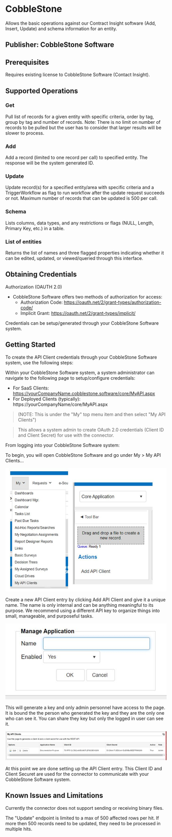 # CobbleStone
Allows the basic operations against our Contract Insight software (Add, Insert, Update) and schema information for an entity.

## Publisher: CobbleStone Software

## Prerequisites
Requires existing license to CobbleStone Software (Contact Insight).

## Supported Operations
### Get
Pull list of records for a given entity with specific criteria, order by tag, group by tag and number of records. Note: There is no limit on number of records to be pulled but the user has to consider that larger results will be slower to process.
### Add
Add a record (limited to one record per call) to specified entity. The response will be the system generated ID.
### Update
Update record(s) for a specified entity/area with specific criteria and a TriggerWorkflow as flag to run workflow after the update request succeeds or not. Maximum number of records that can be updated is 500 per call.
### Schema
Lists columns, data types, and any restrictions or flags (NULL, Length, Primary Key, etc.) in a table.
### List of entities
Returns the list of names and three flagged properties indicating whether it can be edited, updated, or viewed/queried through this interface.

## Obtaining Credentials
Authorization (OAUTH 2.0)

- CobbleStone Software offers two methods of authorization for access: 
	- Authorization Code: https://oauth.net/2/grant-types/authorization-code/ 
	- Implicit Grant: https://oauth.net/2/grant-types/implicit/
		
Credentials can be setup/generated through your CobbleStone Software system.

## Getting Started
To create the API Client credentials through your CobbleStone Software system, use the following steps:

Within your CobbleStone Software system, a system administrator can navigate to the following page to setup/configure credentials:
- For SaaS Clients: https://yourCompanyName.cobblestone.software/core/MyAPI.aspx
- For Deployed Clients (typically): https://yourCompanyName/core/MyAPI.aspx

> (NOTE: This is under the "My" top menu item and then select "My API Clients")

> This allows a system admin to create OAuth 2.0 credentials (Client ID and Client Secret) for use with the connector.

From logging into your CobbleStone Software system:

To begin, you will open CobbleStone Software and go under My > My API Clients…

![image](images\01.jpg)

Create a new API Client entry by clicking Add API Client and give it a unique name. The name is only internal and can be anything meaningful to its purpose.
We recommend using a different API key to organize things into small, manageable, and purposeful tasks.

![image](images\02.jpg)

This will generate a key and only admin personnel have access to the page. It is bound the the person who generated the key and they are the only one who can see it. You can share they key but only the logged in user can see it.

![image](images\03.jpg)

At this point we are done setting up the API Client entry. This Client ID and Client Securet are used for the connector to communicate with your CobbleStone Software system.

## Known Issues and Limitations
Currently the connector does not support sending or receiving binary files.

The "Update" endpoint is limited to a max of 500 affected rows per hit. If more then 500 records need to be updated, they need to be processed in multiple hits.
